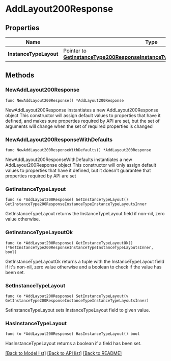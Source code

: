 # AddLayout200Response

## Properties

Name | Type | Description | Notes
------------ | ------------- | ------------- | -------------
**InstanceTypeLayout** | Pointer to [**GetInstanceType200ResponseInstanceTypeInstanceTypeLayoutsInner**](GetInstanceType200ResponseInstanceTypeInstanceTypeLayoutsInner.md) |  | [optional] 

## Methods

### NewAddLayout200Response

`func NewAddLayout200Response() *AddLayout200Response`

NewAddLayout200Response instantiates a new AddLayout200Response object
This constructor will assign default values to properties that have it defined,
and makes sure properties required by API are set, but the set of arguments
will change when the set of required properties is changed

### NewAddLayout200ResponseWithDefaults

`func NewAddLayout200ResponseWithDefaults() *AddLayout200Response`

NewAddLayout200ResponseWithDefaults instantiates a new AddLayout200Response object
This constructor will only assign default values to properties that have it defined,
but it doesn't guarantee that properties required by API are set

### GetInstanceTypeLayout

`func (o *AddLayout200Response) GetInstanceTypeLayout() GetInstanceType200ResponseInstanceTypeInstanceTypeLayoutsInner`

GetInstanceTypeLayout returns the InstanceTypeLayout field if non-nil, zero value otherwise.

### GetInstanceTypeLayoutOk

`func (o *AddLayout200Response) GetInstanceTypeLayoutOk() (*GetInstanceType200ResponseInstanceTypeInstanceTypeLayoutsInner, bool)`

GetInstanceTypeLayoutOk returns a tuple with the InstanceTypeLayout field if it's non-nil, zero value otherwise
and a boolean to check if the value has been set.

### SetInstanceTypeLayout

`func (o *AddLayout200Response) SetInstanceTypeLayout(v GetInstanceType200ResponseInstanceTypeInstanceTypeLayoutsInner)`

SetInstanceTypeLayout sets InstanceTypeLayout field to given value.

### HasInstanceTypeLayout

`func (o *AddLayout200Response) HasInstanceTypeLayout() bool`

HasInstanceTypeLayout returns a boolean if a field has been set.


[[Back to Model list]](../README.md#documentation-for-models) [[Back to API list]](../README.md#documentation-for-api-endpoints) [[Back to README]](../README.md)


